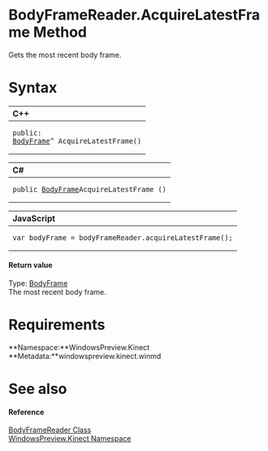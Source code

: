 BodyFrameReader.AcquireLatestFrame Method  
=========================================  

Gets the most recent body frame. <span id="syntaxSection"></span>

Syntax  
======  

<table>
<colgroup>
<col width="100%" />
</colgroup>
<thead>
<tr class="header">
<th align="left">C++</th>
</tr>
</thead>
<tbody>
<tr class="odd">
<td align="left"><pre><code>public:  
<a href="../../BodyFrame_Class.md">BodyFrame</a>^ AcquireLatestFrame()</code></pre></td>
</tr>
</tbody>
</table>

<table>
<colgroup>
<col width="100%" />
</colgroup>
<thead>
<tr class="header">
<th align="left">C#</th>
</tr>
</thead>
<tbody>
<tr class="odd">
<td align="left"><pre><code>public <a href="../../BodyFrame_Class.md">BodyFrame</a>AcquireLatestFrame ()</code></pre></td>
</tr>
</tbody>
</table>

<table>
<colgroup>
<col width="100%" />
</colgroup>
<thead>
<tr class="header">
<th align="left">JavaScript</th>
</tr>
</thead>
<tbody>
<tr class="odd">
<td align="left"><pre><code>var bodyFrame = bodyFrameReader.acquireLatestFrame();</code></pre></td>
</tr>
</tbody>
</table>

<span id="ID4ES"></span>
#### Return value  

Type: [BodyFrame](../../BodyFrame_Class.md)  
 The most recent body frame.  

<span id="requirements"></span>

Requirements  
============  

**Namespace:**WindowsPreview.Kinect  
**Metadata:**windowspreview.kinect.winmd  

<span id="ID4EAB"></span>

See also  
========  

<span id="ID4ECB"></span>
#### Reference  

[BodyFrameReader Class](../../BodyFrameReader_Class.md)  
 [WindowsPreview.Kinect Namespace](../../../Kinect.md)  



<!--Please do not edit the data in the comment block below.-->
<!--
TOCTitle : AcquireLatestFrame Method
RLTitle : BodyFrameReader.AcquireLatestFrame Method
KeywordK : AcquireLatestFrame method
KeywordK : BodyFrameReader.AcquireLatestFrame method
KeywordF : WindowsPreview.Kinect.BodyFrameReader.AcquireLatestFrame
KeywordF : BodyFrameReader.AcquireLatestFrame
KeywordF : AcquireLatestFrame
KeywordF : WindowsPreview.Kinect.BodyFrameReader.AcquireLatestFrame
KeywordA : M:WindowsPreview.Kinect.BodyFrameReader.AcquireLatestFrame
AssetID : M:WindowsPreview.Kinect.BodyFrameReader.AcquireLatestFrame
Locale : en-us
CommunityContent : 1
APIType : Managed
APILocation : windowspreview.kinect.winmd
APIName : WindowsPreview.Kinect.BodyFrameReader.AcquireLatestFrame
TargetOS : Windows
TopicType : kbSyntax
DevLang : VB
DevLang : CSharp
DevLang : JavaScript
DevLang : C++
DocSet : K4Wv2
ProjType : K4Wv2Proj
Technology : Kinect for Windows
Product : Kinect for Windows SDK v2
productversion : 20
-->
